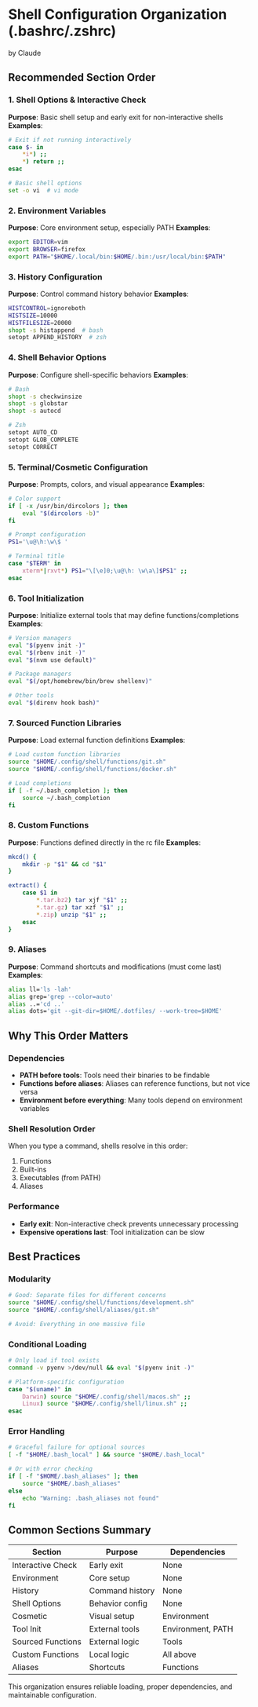 # Shell Configuration Organization (.bashrc/.zshrc)

by Claude

## Recommended Section Order

### 1. Shell Options & Interactive Check
**Purpose**: Basic shell setup and early exit for non-interactive shells
**Examples**:
```bash
# Exit if not running interactively
case $- in
    *i*) ;;
    *) return ;;
esac

# Basic shell options
set -o vi  # vi mode
```

### 2. Environment Variables
**Purpose**: Core environment setup, especially PATH
**Examples**:
```bash
export EDITOR=vim
export BROWSER=firefox
export PATH="$HOME/.local/bin:$HOME/.bin:/usr/local/bin:$PATH"
```

### 3. History Configuration
**Purpose**: Control command history behavior
**Examples**:
```bash
HISTCONTROL=ignoreboth
HISTSIZE=10000
HISTFILESIZE=20000
shopt -s histappend  # bash
setopt APPEND_HISTORY  # zsh
```

### 4. Shell Behavior Options
**Purpose**: Configure shell-specific behaviors
**Examples**:
```bash
# Bash
shopt -s checkwinsize
shopt -s globstar
shopt -s autocd

# Zsh
setopt AUTO_CD
setopt GLOB_COMPLETE
setopt CORRECT
```

### 5. Terminal/Cosmetic Configuration
**Purpose**: Prompts, colors, and visual appearance
**Examples**:
```bash
# Color support
if [ -x /usr/bin/dircolors ]; then
    eval "$(dircolors -b)"
fi

# Prompt configuration
PS1='\u@\h:\w\$ '

# Terminal title
case "$TERM" in
    xterm*|rxvt*) PS1="\[\e]0;\u@\h: \w\a\]$PS1" ;;
esac
```

### 6. Tool Initialization
**Purpose**: Initialize external tools that may define functions/completions
**Examples**:
```bash
# Version managers
eval "$(pyenv init -)"
eval "$(rbenv init -)"
eval "$(nvm use default)"

# Package managers
eval "$(/opt/homebrew/bin/brew shellenv)"

# Other tools
eval "$(direnv hook bash)"
```

### 7. Sourced Function Libraries
**Purpose**: Load external function definitions
**Examples**:
```bash
# Load custom function libraries
source "$HOME/.config/shell/functions/git.sh"
source "$HOME/.config/shell/functions/docker.sh"

# Load completions
if [ -f ~/.bash_completion ]; then
    source ~/.bash_completion
fi
```

### 8. Custom Functions
**Purpose**: Functions defined directly in the rc file
**Examples**:
```bash
mkcd() {
    mkdir -p "$1" && cd "$1"
}

extract() {
    case $1 in
        *.tar.bz2) tar xjf "$1" ;;
        *.tar.gz) tar xzf "$1" ;;
        *.zip) unzip "$1" ;;
    esac
}
```

### 9. Aliases
**Purpose**: Command shortcuts and modifications (must come last)
**Examples**:
```bash
alias ll='ls -lah'
alias grep='grep --color=auto'
alias ..='cd ..'
alias dots='git --git-dir=$HOME/.dotfiles/ --work-tree=$HOME'
```

## Why This Order Matters

### Dependencies
- **PATH before tools**: Tools need their binaries to be findable
- **Functions before aliases**: Aliases can reference functions, but not vice versa
- **Environment before everything**: Many tools depend on environment variables

### Shell Resolution Order
When you type a command, shells resolve in this order:
1. Functions
2. Built-ins
3. Executables (from PATH)
4. Aliases

### Performance
- **Early exit**: Non-interactive check prevents unnecessary processing
- **Expensive operations last**: Tool initialization can be slow

## Best Practices

### Modularity
```bash
# Good: Separate files for different concerns
source "$HOME/.config/shell/functions/development.sh"
source "$HOME/.config/shell/aliases/git.sh"

# Avoid: Everything in one massive file
```

### Conditional Loading
```bash
# Only load if tool exists
command -v pyenv >/dev/null && eval "$(pyenv init -)"

# Platform-specific configuration
case "$(uname)" in
    Darwin) source "$HOME/.config/shell/macos.sh" ;;
    Linux) source "$HOME/.config/shell/linux.sh" ;;
esac
```

### Error Handling
```bash
# Graceful failure for optional sources
[ -f "$HOME/.bash_local" ] && source "$HOME/.bash_local"

# Or with error checking
if [ -f "$HOME/.bash_aliases" ]; then
    source "$HOME/.bash_aliases"
else
    echo "Warning: .bash_aliases not found"
fi
```

## Common Sections Summary

| Section | Purpose | Dependencies |
|---------|---------|--------------|
| Interactive Check | Early exit | None |
| Environment | Core setup | None |
| History | Command history | None |
| Shell Options | Behavior config | None |
| Cosmetic | Visual setup | Environment |
| Tool Init | External tools | Environment, PATH |
| Sourced Functions | External logic | Tools |
| Custom Functions | Local logic | All above |
| Aliases | Shortcuts | Functions |

This organization ensures reliable loading, proper dependencies, and maintainable configuration.
